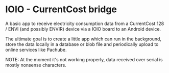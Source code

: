 IOIO - CurrentCost bridge
=========================

A basic app to receive electricity consumption data from a CurrentCost 128 / ENVI (and possibly ENVIR) device via a IOIO board to an Android device.

The ultimate goal is to create a little app which can run in the background, store the data locally in a database or blob file and periodically upload to online services like Pachube.

NOTE: At the moment it's not working properly, data received over serial is mostly nonsense characters.